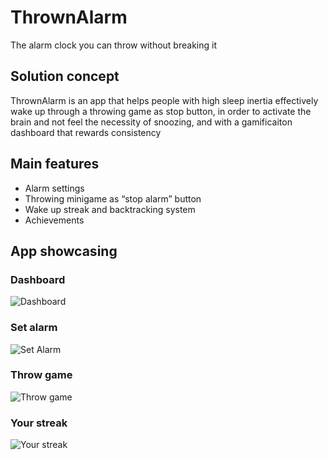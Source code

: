 # ThrownAlarm

The alarm clock you can throw without breaking it

## Solution concept

ThrownAlarm is an app that helps people with high sleep inertia effectively wake up through a throwing game as stop button, in order to activate the brain and not feel the necessity of snoozing, and with a gamificaiton dashboard that rewards consistency

## Main features

- Alarm settings
- Throwing minigame as “stop alarm” button
- Wake up streak and backtracking system
- Achievements

## App showcasing
### Dashboard
![Dashboard](https://github.com/lucaincarnato/ThrownAlarm/blob/main/Showcase/dashboard.png)
### Set alarm
![Set Alarm](https://github.com/lucaincarnato/ThrownAlarm/blob/main/Showcase/setalarm.png)
### Throw game
![Throw game](https://github.com/lucaincarnato/ThrownAlarm/blob/main/Showcase/minigame.png)
### Your streak
![Your streak](https://github.com/lucaincarnato/ThrownAlarm/blob/main/Showcase/streak.png)

